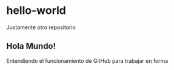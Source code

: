 # hello-world
Justamente otro repositorio
## Hola Mundo!
Entendiendo el funcionamiento de GitHub para trabajar en forma
